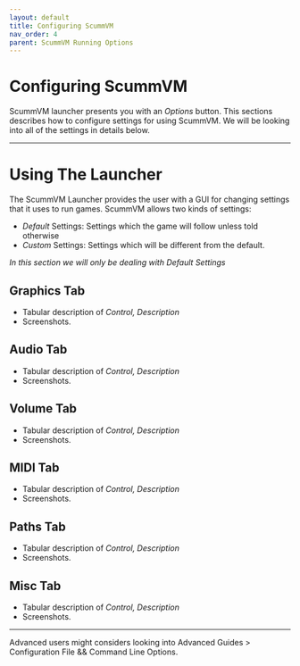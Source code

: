```yaml
---
layout: default
title: Configuring ScummVM
nav_order: 4
parent: ScummVM Running Options
---
```


# Configuring ScummVM

ScummVM launcher presents you with an _Options_ button. This sections describes how to configure settings for using ScummVM. We will be looking into all of the settings in details below.

---

# Using The Launcher

The ScummVM Launcher provides the user with a GUI for changing settings that it uses to run games. 
ScummVM allows two kinds of settings:
- _Default_ Settings: Settings which the game will follow unless told otherwise
- _Custom_ Settings: Settings which will be different from the default.

_In this section we will only be dealing with Default Settings_

## Graphics Tab
- Tabular description of _Control, Description_
- Screenshots.
## Audio Tab
- Tabular description of _Control, Description_
- Screenshots.
## Volume Tab
- Tabular description of _Control, Description_
- Screenshots.
## MIDI Tab
- Tabular description of _Control, Description_
- Screenshots.
## Paths Tab
- Tabular description of _Control, Description_
- Screenshots.
## Misc Tab
- Tabular description of _Control, Description_
- Screenshots.

---
Advanced users might considers looking into Advanced Guides > Configuration File && Command Line Options.
